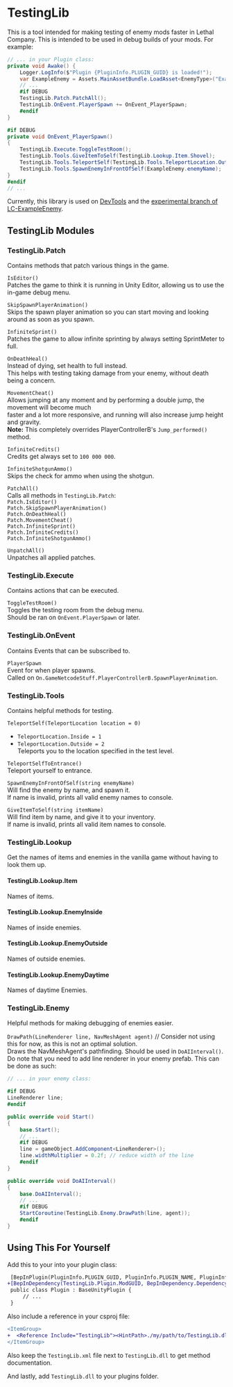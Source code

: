 # TestingLib

This is a tool intended for making testing of enemy mods faster in Lethal Company. This is intended to be used in debug builds of your mods. For example:

```cs
// ... in your Plugin class:
private void Awake() {
    Logger.LogInfo($"Plugin {PluginInfo.PLUGIN_GUID} is loaded!");
    var ExampleEnemy = Assets.MainAssetBundle.LoadAsset<EnemyType>("ExampleEnemy");
    // ...
    #if DEBUG
    TestingLib.Patch.PatchAll();
    TestingLib.OnEvent.PlayerSpawn += OnEvent_PlayerSpawn;
    #endif
}

#if DEBUG
private void OnEvent_PlayerSpawn()
{
    TestingLib.Execute.ToggleTestRoom();
    TestingLib.Tools.GiveItemToSelf(TestingLib.Lookup.Item.Shovel);
    TestingLib.Tools.TeleportSelf(TestingLib.Tools.TeleportLocation.Outside);
    TestingLib.Tools.SpawnEnemyInFrontOfSelf(ExampleEnemy.enemyName);
}
#endif
// ...
```

Currently, this library is used on [DevTools](https://thunderstore.io/c/lethal-company/p/Hamunii/DevTools/) and the [experimental branch of LC-ExampleEnemy](https://github.com/Hamunii/LC-ExampleEnemy/tree/experimental).

## TestingLib Modules

### TestingLib.Patch

Contains methods that patch various things in the game.

`IsEditor()`  
Patches the game to think it is running in Unity Editor, allowing us to use the in-game debug menu.

`SkipSpawnPlayerAnimation()`  
Skips the spawn player animation so you can start moving and looking around as soon as you spawn.

`InfiniteSprint()`  
Patches the game to allow infinite sprinting by always setting SprintMeter to full.

`OnDeathHeal()`  
Instead of dying, set health to full instead.  
This helps with testing taking damage from your enemy, without death being a concern.

`MovementCheat()`  
Allows jumping at any moment and by performing a double jump, the movement will become much  
faster and a lot more responsive, and running will also increase jump height and gravity.  
**Note:** This completely overrides PlayerControllerB's `Jump_performed()` method.

`InfiniteCredits()`  
Credits get always set to `100 000 000`.

`InfiniteShotgunAmmo()`  
Skips the check for ammo when using the shotgun.

`PatchAll()`  
Calls all methods in `TestingLib.Patch`:  
`Patch.IsEditor()`  
`Patch.SkipSpawnPlayerAnimation()`  
`Patch.OnDeathHeal()`  
`Patch.MovementCheat()`  
`Patch.InfiniteSprint()`  
`Patch.InfiniteCredits()`  
`Patch.InfiniteShotgunAmmo()`  

`UnpatchAll()`  
Unpatches all applied patches.

### TestingLib.Execute

Contains actions that can be executed.

`ToggleTestRoom()`  
Toggles the testing room from the debug menu.  
Should be ran on `OnEvent.PlayerSpawn` or later.

### TestingLib.OnEvent

Contains Events that can be subscribed to.

`PlayerSpawn`  
Event for when player spawns.  
Called on `On.GameNetcodeStuff.PlayerControllerB.SpawnPlayerAnimation`.

### TestingLib.Tools

Contains helpful methods for testing.

`TeleportSelf(TeleportLocation location = 0)`  
- `TeleportLocation.Inside = 1`
- `TeleportLocation.Outside = 2`  
Teleports you to the location specified in the test level.

`TeleportSelfToEntrance()`  
Teleport yourself to entrance.

`SpawnEnemyInFrontOfSelf(string enemyName)`  
Will find the enemy by name, and spawn it.  
If name is invalid, prints all valid enemy names to console.

`GiveItemToSelf(string itemName)`  
Will find item by name, and give it to your inventory.  
If name is invalid, prints all valid item names to console.

### TestingLib.Lookup

Get the names of items and enemies in the vanilla game without having to look them up.

#### TestingLib.Lookup.Item
Names of items.
#### TestingLib.Lookup.EnemyInside
Names of inside enemies.
#### TestingLib.Lookup.EnemyOutside
Names of outside enemies.
#### TestingLib.Lookup.EnemyDaytime
Names of daytime Enemies.

### TestingLib.Enemy

Helpful methods for making debugging of enemies easier.

`DrawPath(LineRenderer line, NavMeshAgent agent)` // Consider not using this for now, as this is not an optimal solution.  
Draws the NavMeshAgent's pathfinding. Should be used in `DoAIInterval()`. Do note that you need to add line renderer in your enemy prefab. This can be done as such:
```cs
// ... in your enemy class:

#if DEBUG
LineRenderer line;
#endif

public override void Start()
{
    base.Start();
    // ...
    #if DEBUG
    line = gameObject.AddComponent<LineRenderer>();
    line.widthMultiplier = 0.2f; // reduce width of the line
    #endif
}

public override void DoAIInterval()
{
    base.DoAIInterval();
    // ...
    #if DEBUG
    StartCoroutine(TestingLib.Enemy.DrawPath(line, agent));
    #endif
}
```

## Using This For Yourself

Add this to your into your plugin class:

```diff
 [BepInPlugin(PluginInfo.PLUGIN_GUID, PluginInfo.PLUGIN_NAME, PluginInfo.PLUGIN_VERSION)]
+[BepInDependency(TestingLib.Plugin.ModGUID, BepInDependency.DependencyFlags.SoftDependency)] 
 public class Plugin : BaseUnityPlugin {
     // ...
 }
```
Also include a reference in your csproj file:

```diff
<ItemGroup>
+  <Reference Include="TestingLib"><HintPath>./my/path/to/TestingLib.dll</HintPath></Reference>
</ItemGroup>
```
Also keep the `TestingLib.xml` file next to `TestingLib.dll` to get method documentation.

And lastly, add `TestingLib.dll` to your plugins folder.